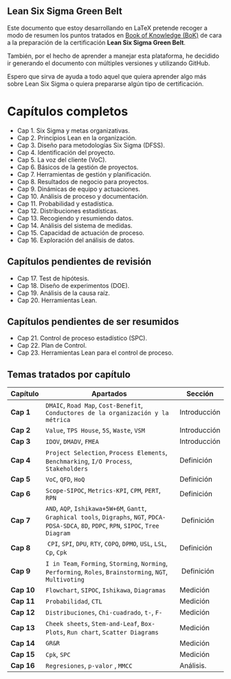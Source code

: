 ## Lean Six Sigma Green Belt


Este documento que estoy desarrollando en LaTeX pretende recoger a modo de resumen los puntos tratados en [Book of Knowledge (BoK)](http://www.iassc.org/body-of-knowledge/green-belt-body-of-knowledge/) de cara a la preparación de la certificación **Lean Six Sigma Green Belt**.

También, por el hecho de aprender a manejar esta plataforma, he decidido ir generando el documento con múltiples versiones y utilizando GitHub.

Espero que sirva de ayuda a todo aquel que quiera aprender algo más sobre Lean Six Sigma o quiera prepararse algún tipo de certificación.

Capítulos completos
=====
* Cap 1. Six Sigma y metas organizativas.
* Cap 2. Principios Lean en la organización.
* Cap 3. Diseño para metodologías Six Sigma (DFSS).
* Cap 4. Identificación del proyecto.
* Cap 5. La voz del cliente (VoC).
* Cap 6. Básicos de la gestión de proyectos.
* Cap 7. Herramientas de gestión y planificación.
* Cap 8. Resultados de negocio para proyectos.
* Cap 9. Dinámicas de equipo y actuaciones.
* Cap 10. Análisis de proceso y documentación.
* Cap 11. Probabilidad y estadística.
* Cap 12. Distribuciones estadísticas.
* Cap 13. Recogiendo y resumiendo datos.
* Cap 14. Análisis del sistema de medidas.
* Cap 15. Capacidad de actuación de proceso.
* Cap 16. Exploración del análisis de datos.

Capítulos pendientes de revisión
-----
* Cap 17. Test de hipótesis.
* Cap 18. Diseño de experimentos (DOE).
* Cap 19. Análisis de la causa raíz.
* Cap 20. Herramientas Lean.

Capítulos pendientes de ser resumidos
-----
* Cap 21. Control de proceso estadístico (SPC).
* Cap 22. Plan de Control.
* Cap 23. Herramientas Lean para el control de proceso.


Temas tratados por capítulo
-----

Capítulo | Apartados | Sección
--- | --- | ---
**Cap 1** | `DMAIC`, `Road Map`, `Cost-Benefit`, `Conductores de la organización y la métrica`  | Introducción
**Cap 2** | `Value`, `TPS House`, `5S`, `Waste`, `VSM` | Introducción
**Cap 3** | `IDOV`, `DMADV`, `FMEA` | Introducción
**Cap 4** | `Project Selection`, `Process Elements`, `Benchmarking`, `I/O Process`, `Stakeholders` | Definición
**Cap 5** | `VoC`, `QFD`, `HoQ` | Definición
**Cap 6** | `Scope-SIPOC`, `Metrics-KPI`, `CPM`, `PERT`, `RPN` | Definición
**Cap 7** | `AND`, `AQP`, `Ishikawa+5W+6M`, `Gantt`, `Graphical tools`, `Digraphs`, `NGT`, `PDCA-PDSA-SDCA`, `8D`, `PDPC`, `RPN`, `SIPOC`, `Tree Diagram` | Definición
**Cap 8** | `CPI`, `SPI`, `DPU`, `RTY`, `COPQ`, `DPMO`, `USL`, `LSL`, `Cp`, `Cpk` | Definición
**Cap 9** | `I in Team`, `Forming`, `Storming`, `Norming`, `Performing`, `Roles`, `Brainstorming`, `NGT`, `Multivoting` | Definición
**Cap 10** | `Flowchart`, `SIPOC`, `Ishikawa`, `Diagramas` | Medición
**Cap 11** | `Probabilidad`, `CTL` | Medición
**Cap 12** | `Distribuciones`, `Chi-cuadrado`, `t-`, `F-` | Medición
**Cap 13** | `Cheek sheets`, `Stem-and-Leaf`, `Box-Plots`, `Run chart`, `Scatter Diagrams` | Medición
**Cap 14** | `GR&R` | Medición
**Cap 15** | `Cpk`, `SPC` | Medición
**Cap 16** | `Regresiones`, `p-valor` , `MMCC` | Análisis.
